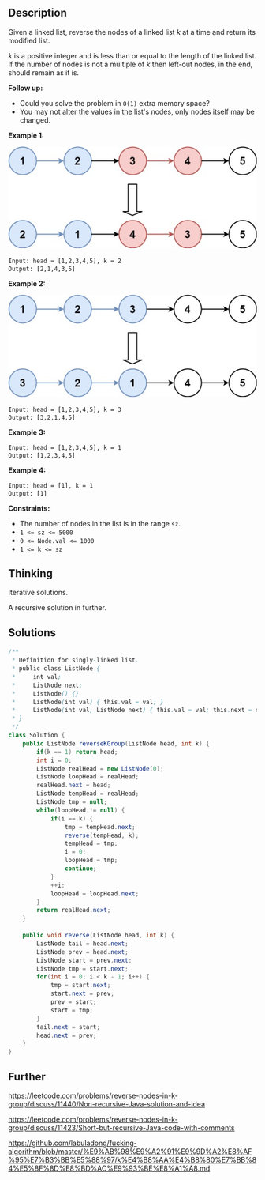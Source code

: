 ## Description

Given a linked list, reverse the nodes of a linked list *k* at a time and return its modified list.

*k* is a positive integer and is less than or equal to the length of the linked list. If the number of nodes is not a multiple of *k* then left-out nodes, in the end, should remain as it is.

**Follow up:**

- Could you solve the problem in `O(1)` extra memory space?
- You may not alter the values in the list's nodes, only nodes itself may be changed.

 

**Example 1:**

![img](../Resources/Images/No.25-ReverseNodesInk-Group/reverse_ex1.jpg)

```
Input: head = [1,2,3,4,5], k = 2
Output: [2,1,4,3,5]
```

**Example 2:**

![img](../Resources/Images/No.25-ReverseNodesInk-Group/reverse_ex2.jpg)

```
Input: head = [1,2,3,4,5], k = 3
Output: [3,2,1,4,5]
```

**Example 3:**

```
Input: head = [1,2,3,4,5], k = 1
Output: [1,2,3,4,5]
```

**Example 4:**

```
Input: head = [1], k = 1
Output: [1]
```

 

**Constraints:**

- The number of nodes in the list is in the range `sz`.
- `1 <= sz <= 5000`
- `0 <= Node.val <= 1000`
- `1 <= k <= sz`

## Thinking

Iterative solutions.

A recursive solution in further.

## Solutions

~~~java
/**
 * Definition for singly-linked list.
 * public class ListNode {
 *     int val;
 *     ListNode next;
 *     ListNode() {}
 *     ListNode(int val) { this.val = val; }
 *     ListNode(int val, ListNode next) { this.val = val; this.next = next; }
 * }
 */
class Solution {
    public ListNode reverseKGroup(ListNode head, int k) {
        if(k == 1) return head;
        int i = 0;
        ListNode realHead = new ListNode(0);
        ListNode loopHead = realHead;
        realHead.next = head;
        ListNode tempHead = realHead;
        ListNode tmp = null;
        while(loopHead != null) {
            if(i == k) {
                tmp = tempHead.next;
                reverse(tempHead, k);
                tempHead = tmp;
                i = 0;
                loopHead = tmp;
                continue;
            }
            ++i;
            loopHead = loopHead.next;
        }
        return realHead.next;
    }
    
    public void reverse(ListNode head, int k) {
        ListNode tail = head.next;
        ListNode prev = head.next;
        ListNode start = prev.next;
        ListNode tmp = start.next;
        for(int i = 0; i < k - 1; i++) {
            tmp = start.next;
            start.next = prev;
            prev = start;
            start = tmp;
        }
        tail.next = start;
        head.next = prev;
    }
}
~~~



## Further

https://leetcode.com/problems/reverse-nodes-in-k-group/discuss/11440/Non-recursive-Java-solution-and-idea

https://leetcode.com/problems/reverse-nodes-in-k-group/discuss/11423/Short-but-recursive-Java-code-with-comments

https://github.com/labuladong/fucking-algorithm/blob/master/%E9%AB%98%E9%A2%91%E9%9D%A2%E8%AF%95%E7%B3%BB%E5%88%97/k%E4%B8%AA%E4%B8%80%E7%BB%84%E5%8F%8D%E8%BD%AC%E9%93%BE%E8%A1%A8.md